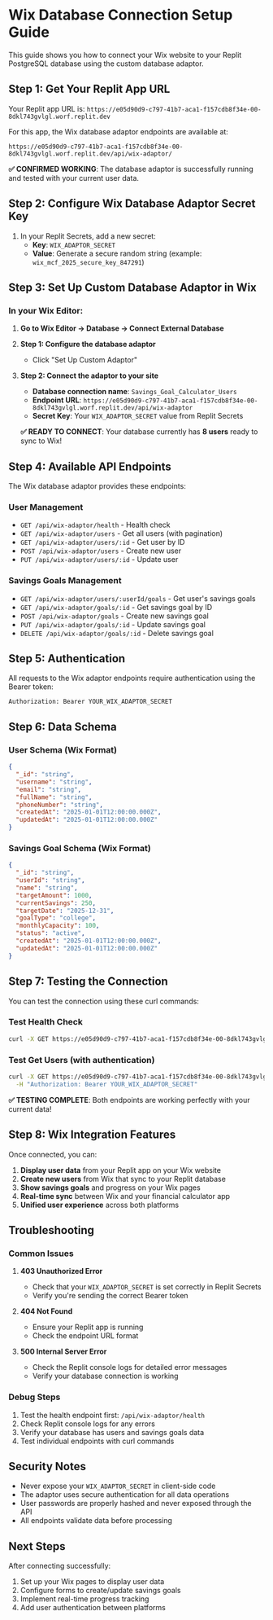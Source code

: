 # Wix Database Connection Setup Guide

This guide shows you how to connect your Wix website to your Replit PostgreSQL database using the custom database adaptor.

## Step 1: Get Your Replit App URL

Your Replit app URL is: `https://e05d90d9-c797-41b7-aca1-f157cdb8f34e-00-8dkl743gvlgl.worf.replit.dev`

For this app, the Wix database adaptor endpoints are available at:
```
https://e05d90d9-c797-41b7-aca1-f157cdb8f34e-00-8dkl743gvlgl.worf.replit.dev/api/wix-adaptor/
```

**✅ CONFIRMED WORKING**: The database adaptor is successfully running and tested with your current user data.

## Step 2: Configure Wix Database Adaptor Secret Key

1. In your Replit Secrets, add a new secret:
   - **Key**: `WIX_ADAPTOR_SECRET`
   - **Value**: Generate a secure random string (example: `wix_mcf_2025_secure_key_847291`)

## Step 3: Set Up Custom Database Adaptor in Wix

### In your Wix Editor:

1. **Go to Wix Editor → Database → Connect External Database**

2. **Step 1: Configure the database adaptor**
   - Click "Set Up Custom Adaptor"

3. **Step 2: Connect the adaptor to your site**
   - **Database connection name**: `Savings_Goal_Calculator_Users`
   - **Endpoint URL**: `https://e05d90d9-c797-41b7-aca1-f157cdb8f34e-00-8dkl743gvlgl.worf.replit.dev/api/wix-adaptor`
   - **Secret Key**: Your `WIX_ADAPTOR_SECRET` value from Replit Secrets
   
   **✅ READY TO CONNECT**: Your database currently has **8 users** ready to sync to Wix!

## Step 4: Available API Endpoints

The Wix database adaptor provides these endpoints:

### User Management
- `GET /api/wix-adaptor/health` - Health check
- `GET /api/wix-adaptor/users` - Get all users (with pagination)
- `GET /api/wix-adaptor/users/:id` - Get user by ID
- `POST /api/wix-adaptor/users` - Create new user
- `PUT /api/wix-adaptor/users/:id` - Update user

### Savings Goals Management
- `GET /api/wix-adaptor/users/:userId/goals` - Get user's savings goals
- `GET /api/wix-adaptor/goals/:id` - Get savings goal by ID
- `POST /api/wix-adaptor/goals` - Create new savings goal
- `PUT /api/wix-adaptor/goals/:id` - Update savings goal
- `DELETE /api/wix-adaptor/goals/:id` - Delete savings goal

## Step 5: Authentication

All requests to the Wix adaptor endpoints require authentication using the Bearer token:

```
Authorization: Bearer YOUR_WIX_ADAPTOR_SECRET
```

## Step 6: Data Schema

### User Schema (Wix Format)
```json
{
  "_id": "string",
  "username": "string",
  "email": "string",
  "fullName": "string",
  "phoneNumber": "string",
  "createdAt": "2025-01-01T12:00:00.000Z",
  "updatedAt": "2025-01-01T12:00:00.000Z"
}
```

### Savings Goal Schema (Wix Format)
```json
{
  "_id": "string",
  "userId": "string",
  "name": "string",
  "targetAmount": 1000,
  "currentSavings": 250,
  "targetDate": "2025-12-31",
  "goalType": "college",
  "monthlyCapacity": 100,
  "status": "active",
  "createdAt": "2025-01-01T12:00:00.000Z",
  "updatedAt": "2025-01-01T12:00:00.000Z"
}
```

## Step 7: Testing the Connection

You can test the connection using these curl commands:

### Test Health Check
```bash
curl -X GET https://e05d90d9-c797-41b7-aca1-f157cdb8f34e-00-8dkl743gvlgl.worf.replit.dev/api/wix-adaptor/health
```

### Test Get Users (with authentication)
```bash
curl -X GET https://e05d90d9-c797-41b7-aca1-f157cdb8f34e-00-8dkl743gvlgl.worf.replit.dev/api/wix-adaptor/users \
  -H "Authorization: Bearer YOUR_WIX_ADAPTOR_SECRET"
```

**✅ TESTING COMPLETE**: Both endpoints are working perfectly with your current data!

## Step 8: Wix Integration Features

Once connected, you can:

1. **Display user data** from your Replit app on your Wix website
2. **Create new users** from Wix that sync to your Replit database  
3. **Show savings goals** and progress on your Wix pages
4. **Real-time sync** between Wix and your financial calculator app
5. **Unified user experience** across both platforms

## Troubleshooting

### Common Issues

1. **403 Unauthorized Error**
   - Check that your `WIX_ADAPTOR_SECRET` is set correctly in Replit Secrets
   - Verify you're sending the correct Bearer token

2. **404 Not Found**
   - Ensure your Replit app is running
   - Check the endpoint URL format

3. **500 Internal Server Error**
   - Check the Replit console logs for detailed error messages
   - Verify your database connection is working

### Debug Steps

1. Test the health endpoint first: `/api/wix-adaptor/health`
2. Check Replit console logs for any errors
3. Verify your database has users and savings goals data
4. Test individual endpoints with curl commands

## Security Notes

- Never expose your `WIX_ADAPTOR_SECRET` in client-side code
- The adaptor uses secure authentication for all data operations
- User passwords are properly hashed and never exposed through the API
- All endpoints validate data before processing

## Next Steps

After connecting successfully:
1. Set up your Wix pages to display user data
2. Configure forms to create/update savings goals
3. Implement real-time progress tracking
4. Add user authentication between platforms